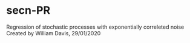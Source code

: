 # secn-PR
Regression of stochastic processes with exponentially correleted noise
Created by William Davis, 29/01/2020
